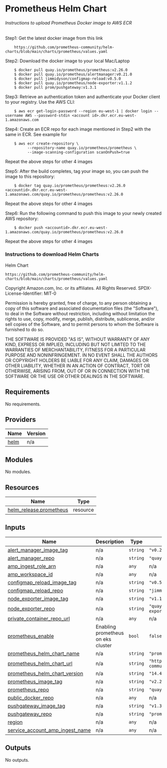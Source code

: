 # Prometheus Helm Chart

###### Instructions to upload Prometheus Docker image to AWS ECR

Step1: Get the latest docker image from this link
        
        https://github.com/prometheus-community/helm-charts/blob/main/charts/prometheus/values.yaml
        
Step2: Download the docker image to your local Mac/Laptop
        
        $ docker pull quay.io/prometheus/prometheus:v2.26.0
        $ docker pull quay.io/prometheus/alertmanager:v0.21.0
        $ docker pull jimmidyson/configmap-reload:v0.5.0
        $ docker pull quay.io/prometheus/node-exporter:v1.1.2
        $ docker pull prom/pushgateway:v1.3.1
        
        
Step3: Retrieve an authentication token and authenticate your Docker client to your registry. Use the AWS CLI:
        
        $ aws ecr get-login-password --region eu-west-1 | docker login --username AWS --password-stdin <account id>.dkr.ecr.eu-west-1.amazonaws.com
        
Step4: Create an ECR repo for each image mentioned in Step2 with the same in ECR. See example for 
    
        $ aws ecr create-repository \
              --repository-name quay.io/prometheus/prometheus \
              --image-scanning-configuration scanOnPush=true 
        
Repeat the above steps for other 4 images
              
Step5: After the build completes, tag your image so, you can push the image to this repository:
        
        $ docker tag quay.io/prometheus/prometheus:v2.26.0 <accountid>.dkr.ecr.eu-west-1.amazonaws.com/quay.io/prometheus/prometheus:v2.26.0

Repeat the above steps for other 4 images
        
Step6: Run the following command to push this image to your newly created AWS repository:
        
        $ docker push <accountid>.dkr.ecr.eu-west-1.amazonaws.com/quay.io/prometheus/prometheus:v2.26.0

Repeat the above steps for other 4 images

### Instructions to download Helm Charts

Helm Chart
    
    https://github.com/prometheus-community/helm-charts/blob/main/charts/prometheus/values.yaml


<!-- BEGINNING OF PRE-COMMIT-TERRAFORM DOCS HOOK -->
Copyright Amazon.com, Inc. or its affiliates. All Rights Reserved.
SPDX-License-Identifier: MIT-0

Permission is hereby granted, free of charge, to any person obtaining a copy of this
software and associated documentation files (the "Software"), to deal in the Software
without restriction, including without limitation the rights to use, copy, modify,
merge, publish, distribute, sublicense, and/or sell copies of the Software, and to
permit persons to whom the Software is furnished to do so.

THE SOFTWARE IS PROVIDED "AS IS", WITHOUT WARRANTY OF ANY KIND, EXPRESS OR IMPLIED,
INCLUDING BUT NOT LIMITED TO THE WARRANTIES OF MERCHANTABILITY, FITNESS FOR A
PARTICULAR PURPOSE AND NONINFRINGEMENT. IN NO EVENT SHALL THE AUTHORS OR COPYRIGHT
HOLDERS BE LIABLE FOR ANY CLAIM, DAMAGES OR OTHER LIABILITY, WHETHER IN AN ACTION
OF CONTRACT, TORT OR OTHERWISE, ARISING FROM, OUT OF OR IN CONNECTION WITH THE
SOFTWARE OR THE USE OR OTHER DEALINGS IN THE SOFTWARE.

## Requirements

No requirements.

## Providers

| Name | Version |
|------|---------|
| <a name="provider_helm"></a> [helm](#provider\_helm) | n/a |

## Modules

No modules.

## Resources

| Name | Type |
|------|------|
| [helm_release.prometheus](https://registry.terraform.io/providers/hashicorp/helm/latest/docs/resources/release) | resource |

## Inputs

| Name | Description | Type | Default | Required |
|------|-------------|------|---------|:--------:|
| <a name="input_alert_manager_image_tag"></a> [alert\_manager\_image\_tag](#input\_alert\_manager\_image\_tag) | n/a | `string` | `"v0.21.0"` | no |
| <a name="input_alert_manager_repo"></a> [alert\_manager\_repo](#input\_alert\_manager\_repo) | n/a | `string` | `"quay.io/prometheus/alertmanager"` | no |
| <a name="input_amp_ingest_role_arn"></a> [amp\_ingest\_role\_arn](#input\_amp\_ingest\_role\_arn) | n/a | `any` | n/a | yes |
| <a name="input_amp_workspace_id"></a> [amp\_workspace\_id](#input\_amp\_workspace\_id) | n/a | `any` | n/a | yes |
| <a name="input_configmap_reload_image_tag"></a> [configmap\_reload\_image\_tag](#input\_configmap\_reload\_image\_tag) | n/a | `string` | `"v0.5.0"` | no |
| <a name="input_configmap_reload_repo"></a> [configmap\_reload\_repo](#input\_configmap\_reload\_repo) | n/a | `string` | `"jimmidyson/configmap-reload"` | no |
| <a name="input_node_exporter_image_tag"></a> [node\_exporter\_image\_tag](#input\_node\_exporter\_image\_tag) | n/a | `string` | `"v1.1.2"` | no |
| <a name="input_node_exporter_repo"></a> [node\_exporter\_repo](#input\_node\_exporter\_repo) | n/a | `string` | `"quay.io/prometheus/node-exporter"` | no |
| <a name="input_private_container_repo_url"></a> [private\_container\_repo\_url](#input\_private\_container\_repo\_url) | n/a | `any` | n/a | yes |
| <a name="input_prometheus_enable"></a> [prometheus\_enable](#input\_prometheus\_enable) | Enabling prometheus on eks cluster | `bool` | `false` | no |
| <a name="input_prometheus_helm_chart_name"></a> [prometheus\_helm\_chart\_name](#input\_prometheus\_helm\_chart\_name) | n/a | `string` | `"prometheus"` | no |
| <a name="input_prometheus_helm_chart_url"></a> [prometheus\_helm\_chart\_url](#input\_prometheus\_helm\_chart\_url) | n/a | `string` | `"https://prometheus-community.github.io/helm-charts"` | no |
| <a name="input_prometheus_helm_chart_version"></a> [prometheus\_helm\_chart\_version](#input\_prometheus\_helm\_chart\_version) | n/a | `string` | `"14.4.0"` | no |
| <a name="input_prometheus_image_tag"></a> [prometheus\_image\_tag](#input\_prometheus\_image\_tag) | n/a | `string` | `"v2.26.0"` | no |
| <a name="input_prometheus_repo"></a> [prometheus\_repo](#input\_prometheus\_repo) | n/a | `string` | `"quay.io/prometheus/prometheus"` | no |
| <a name="input_public_docker_repo"></a> [public\_docker\_repo](#input\_public\_docker\_repo) | n/a | `any` | n/a | yes |
| <a name="input_pushgateway_image_tag"></a> [pushgateway\_image\_tag](#input\_pushgateway\_image\_tag) | n/a | `string` | `"v1.3.1"` | no |
| <a name="input_pushgateway_repo"></a> [pushgateway\_repo](#input\_pushgateway\_repo) | n/a | `string` | `"prom/pushgateway"` | no |
| <a name="input_region"></a> [region](#input\_region) | n/a | `any` | n/a | yes |
| <a name="input_service_account_amp_ingest_name"></a> [service\_account\_amp\_ingest\_name](#input\_service\_account\_amp\_ingest\_name) | n/a | `any` | n/a | yes |

## Outputs

No outputs.
<!-- END OF PRE-COMMIT-TERRAFORM DOCS HOOK -->

